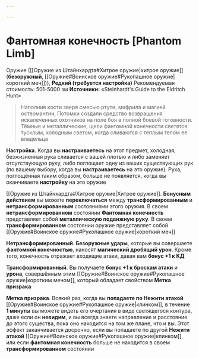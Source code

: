 ```yaml
---

---
```

# Фантомная конечность [Phantom Limb]

Оружие ([[Оружие из Штайнхардта#Хитрое оружие|хитрое оружие]] (**безоружный**, [[Оружие#Воинское оружие#Рукопашное оружие|короткий меч]])), **Редкий (требуется настройка)**
Рекомендуемая стоимость: 501-5000 зм
**Источники:** «Steinhardt's Guide to the Eldritch Hunt»

> Наполнив кости зверя смесью ртути, мифрила и магией остеомантии, Потомки создали средство возвращения искалеченных охотников на поле боя в полной боевой готовности. Тёмные и металлические, щели фантомной конечности светятся тусклым, холодным светом, когда сливаются с теплым телом ее владельца

**Настройка**. Когда вы **настраиваетесь** на этот предмет, холодная, безжизненная рука сливается с вашей плотью и либо заменяет отсутствующую руку, либо поглощает одну из ваших существующих рук (по вашему выбору, когда вы **настраиваетесь** на это оружие). Рука, поглощённая таким образом, больше не появляется, когда вы оканчиваете **настройку** на это оружие

[[Оружие из Штайнхардта#Хитрое оружие|Хитрое оружие]]. **Бонусным действием** вы можете **переключаться** между **трансформированным** и **нетрансформированным** состояниями этого оружия. В своем **нетрансформированном** состоянии **Фантомная конечность** представляет собой **металлическую подвижную руку**. В своем **трансформированном** состоянии оружие представляет собой [[Оружие#Воинское оружие#Рукопашное оружие|короткий меч]]

**Нетрансформированный**. **Безоружные удары**, которые вы совершаете **фантомной конечностью**, наносят **магический дробящий урон**. Кроме того, конечность отражает входящие атаки, давая вам **бонус +1 к КД**

**Трансформированный**. Вы получаете **бонус +1 к броскам атаки** и **урона**, совершённым этим [[Оружие#Воинское оружие#Рукопашное оружие|коротким мечом]], который обладает свойством **Метка призрака**

**Метка призрака**. Всякий раз, когда вы **попадаете по Нежити атакой** [[Оружие#Воинское оружие#Рукопашное оружие|клинком]], в течение **1 минуты** вы можете видеть его очертания в виде светящегося контура, даже если он **невидим**, и вы всегда знаете направление и расстояние до этого существа, пока оно находится на том же плане, что и вы. Этот эффект заканчивается досрочно, если вы попадаете по другой **Нежити атакой** [[Оружие#Воинское оружие#Рукопашное оружие|клинком]], или если **фантомная конечность** больше не находится в своем **трансформированном** состоянии